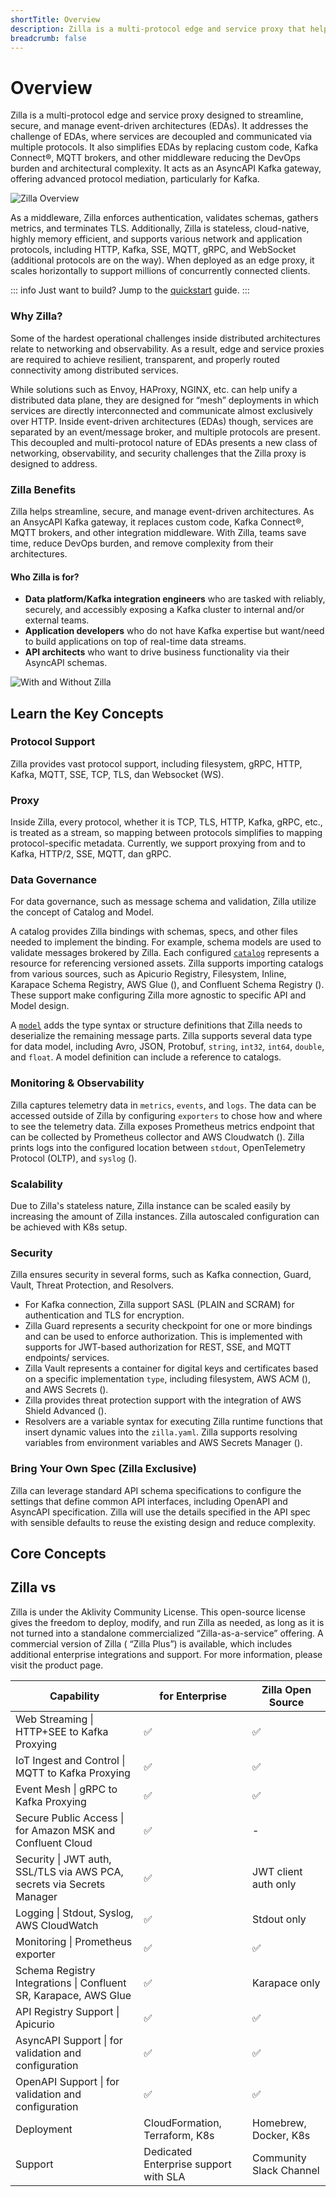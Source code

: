 ```yaml
---
shortTitle: Overview
description: Zilla is a multi-protocol edge and service proxy that helps streamline, secure, and manage event-driven architectures. This article highlights the core concepts of Zilla and give overall overview of Zilla documentation.
breadcrumb: false
---
```


# Overview

Zilla is a multi-protocol edge and service proxy designed to streamline, secure, and manage event-driven architectures (EDAs). It addresses the challenge of EDAs, where services are decoupled and communicated via multiple protocols. It also simplifies EDAs by replacing custom code, Kafka Connect®, MQTT brokers, and other middleware reducing the DevOps burden and architectural complexity. It acts as an AsyncAPI Kafka gateway, offering advanced protocol mediation, particularly for Kafka.

![Zilla Overview](/assets/zilla-motion.gif)

As a middleware, Zilla enforces authentication, validates schemas, gathers metrics, and terminates TLS. Additionally, Zilla is stateless, cloud-native, highly memory efficient, and supports various network and application protocols, including HTTP, Kafka, SSE, MQTT, gRPC, and WebSocket (additional protocols are on the way). When deployed as an edge proxy, it scales horizontally to support millions of concurrently connected clients.

::: info Just want to build?
Jump to the [quickstart](./how-tos/quickstart/index.md) guide.
:::

### Why Zilla?

Some of the hardest operational challenges inside distributed architectures relate to networking and observability. As a result, edge and service proxies are required to achieve resilient, transparent, and properly routed connectivity among distributed services.

While solutions such as Envoy, HAProxy, NGINX, etc. can help unify a distributed data plane, they are designed for “mesh” deployments in which services are directly interconnected and communicate almost exclusively over HTTP. Inside event-driven architectures (EDAs) though, services are separated by an event/message broker, and multiple protocols are present. This decoupled and multi-protocol nature of EDAs presents a new class of networking, observability, and security challenges that the Zilla proxy is designed to address.

### Zilla Benefits

Zilla helps streamline, secure, and manage event-driven architectures. As an AnsycAPI Kafka gateway, it replaces custom code, Kafka Connect®, MQTT brokers, and other integration middleware. With Zilla, teams save time, reduce DevOps burden, and remove complexity from their architectures.

#### Who Zilla is for?

- **Data platform/Kafka integration engineers** who are tasked with reliably, securely, and accessibly exposing a Kafka cluster to internal and/or external teams.
- **Application developers** who do not have Kafka expertise but want/need to build applications on top of real-time data streams.
- **API architects** who want to drive business functionality via their AsyncAPI schemas.

![With and Without Zilla](/before-after-zilla.svg)

## Learn the Key Concepts

### Protocol Support

Zilla provides vast protocol support, including filesystem, gRPC, HTTP, Kafka, MQTT, SSE, TCP, TLS, dan Websocket (WS).

### Proxy

Inside Zilla, every protocol, whether it is TCP, TLS, HTTP, Kafka, gRPC, etc., is treated as a stream, so mapping between protocols simplifies to mapping protocol-specific metadata. Currently, we support proxying from and to Kafka, HTTP/2, SSE, MQTT, dan gRPC.

### Data Governance

For data governance, such as message schema and validation, Zilla utilize the concept of Catalog and Model.

A catalog provides Zilla bindings with schemas, specs, and other files needed to implement the binding. For example, schema models are used to validate messages brokered by Zilla. Each configured [`catalog`](./reference/config/overview.md#catalogs) represents a resource for referencing versioned assets. Zilla supports importing catalogs from various sources, such as Apicurio Registry, Filesystem, Inline, Karapace Schema Registry, AWS Glue (<ZillaPlus/>), and Confluent Schema Registry (<ZillaPlus/>). These support make configuring Zilla more agnostic to specific API and Model design.

A [`model`](./reference/config/models/) adds the type syntax or structure definitions that Zilla needs to deserialize the remaining message parts. Zilla supports several data type for data model, including Avro, JSON, Protobuf, `string`, `int32`, `int64`, `double`, and `float`. A model definition can include a reference to catalogs.

### Monitoring & Observability

Zilla captures telemetry data in `metrics`, `events`, and `logs`. The data can be accessed outside of Zilla by configuring `exporters` to chose how and where to see the telemetry data. Zilla exposes Prometheus metrics endpoint that can be collected by Prometheus collector and AWS Cloudwatch (<ZillaPlus/>). Zilla prints logs into the configured location between `stdout`, OpenTelemetry Protocol (OLTP), and `syslog` (<ZillaPlus/>).

### Scalability

Due to Zilla's stateless nature, Zilla instance can be scaled easily by increasing the amount of Zilla instances. Zilla autoscaled configuration can be achieved with K8s setup.

### Security

Zilla ensures security in several forms, such as Kafka connection, Guard, Vault, Threat Protection, and Resolvers.

- For Kafka connection, Zilla support SASL (PLAIN and SCRAM) for authentication and TLS for encryption.
- Zilla Guard represents a security checkpoint for one or more bindings and can be used to enforce authorization. This is implemented with supports for JWT-based authorization for REST, SSE, and MQTT endpoints/ services.
- Zilla Vault represents a container for digital keys and certificates based on a specific implementation `type`, including filesystem, AWS ACM (<ZillaPlus/>), and AWS Secrets (<ZillaPlus/>).
- Zilla provides threat protection support with the integration of AWS Shield Advanced (<ZillaPlus/>).
- Resolvers are a variable syntax for executing Zilla runtime functions that insert dynamic values into the `zilla.yaml`. Zilla supports resolving variables from environment variables and AWS Secrets Manager (<ZillaPlus/>).

### Bring Your Own Spec (Zilla Exclusive)

Zilla can leverage standard API schema specifications to configure the settings that define common API interfaces, including OpenAPI and AsyncAPI specification. Zilla will use the details specified in the API spec with sensible defaults to reuse the existing design and reduce complexity.

## Core Concepts

<div class="overview_cards">
  <VPCard
    title="Protocol"
    logo="/assets/icons/protocol.svg"
    link="#"
  />

  <VPCard
    title="Proxy"
    logo="/assets/icons/proxy.svg"
    link="#"
  />

  <VPCard
    title="Data Governance"
    logo="/assets/icons/data governance.svg"
    link="#"
  />

  <VPCard
    title="Monitoring & Observability"
    logo="/assets/icons/monitoring.svg"
    link="#"
  />

  <VPCard
    title="Scalability"
    logo="/assets/icons/scalability.svg"
    link="#"
  />

  <VPCard
    title="Security"
    logo="/assets/icons/security.svg"
    link="#"
  />

  <VPCard
    title="Bring Your Own Spec"
    logo="/assets/icons/bring your own.svg"
    link="#"
  />
</div>

## Zilla vs <ZillaPlus />

Zilla is under the Aklivity Community License. This open-source license gives the freedom to deploy, modify, and run Zilla as needed, as long as it is not turned into a standalone commercialized “Zilla-as-a-service” offering. A commercial version of Zilla (<ZillaPlus/> “Zilla Plus”) is available, which includes additional enterprise integrations and support. For more information, please visit the [<ZillaPlus/>](https://www.aklivity.io/products/zilla-plus) product page.

| Capability                                                             | <ZillaPlus/> for Enterprise          | Zilla Open Source       |
| ---------------------------------------------------------------------- | ------------------------------------- | ----------------------- |
| Web Streaming \| HTTP+SEE to Kafka Proxying                            | ✅                                    | ✅                      |
| IoT Ingest and Control \| MQTT to Kafka Proxying                       | ✅                                    | ✅                      |
| Event Mesh \| gRPC to Kafka Proxying                                   | ✅                                    | ✅                      |
| Secure Public Access \| for Amazon MSK and Confluent Cloud             | ✅                                    | -                       |
| Security \| JWT auth, SSL/TLS via AWS PCA, secrets via Secrets Manager | ✅                                    | JWT client auth only    |
| Logging \| Stdout, Syslog, AWS CloudWatch                              | ✅                                    | Stdout only             |
| Monitoring \| Prometheus exporter                                      | ✅                                    | ✅                      |
| Schema Registry Integrations \| Confluent SR, Karapace, AWS Glue       | ✅                                    | Karapace only           |
| API Registry Support \| Apicurio                                       | ✅                                    | ✅                      |
| AsyncAPI Support \| for validation and configuration                   | ✅                                    | ✅                      |
| OpenAPI Support \| for validation and configuration                    | ✅                                    | ✅                      |
| Deployment                                                             | CloudFormation, Terraform, K8s        | Homebrew, Docker, K8s   |
| Support                                                                | Dedicated Enterprise support with SLA | Community Slack Channel |
